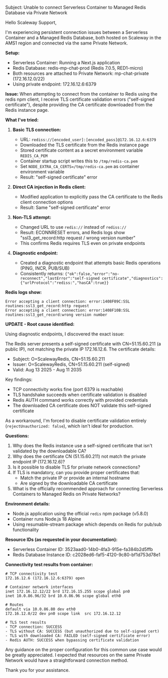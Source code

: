 Subject: Unable to connect Serverless Container to Managed Redis Database via Private Network

Hello Scaleway Support,

I'm experiencing persistent connection issues between a Serverless Container and a Managed Redis Database, both hosted on Scaleway in the AMS1 region and connected via the same Private Network.

**Setup:**
- Serverless Container: Running a Next.js application
- Redis Database: redis-mp-chat-prod (Redis 7.0.5, RED1-micro)
- Both resources are attached to Private Network: mp-chat-private (172.16.12.0/22)
- Using private endpoint: 172.16.12.6:6379

**Issue:**
When attempting to connect from the container to Redis using the redis npm client, I receive TLS certificate validation errors ("self-signed certificate"), despite providing the CA certificate downloaded from the Redis instance page.

**What I've tried:**

1. **Basic TLS connection:**
   - URL: `rediss://[encoded_user]:[encoded_pass]@172.16.12.6:6379`
   - Downloaded the TLS certificate from the Redis instance page
   - Stored certificate content as a secret environment variable `REDIS_CA_PEM`
   - Container startup script writes this to `/tmp/redis-ca.pem`
   - Set `NODE_EXTRA_CA_CERTS=/tmp/redis-ca.pem` as container environment variable
   - Result: "self-signed certificate" error

2. **Direct CA injection in Redis client:**
   - Modified application to explicitly pass the CA certificate to the Redis client connection options
   - Result: Same "self-signed certificate" error

3. **Non-TLS attempt:**
   - Changed URL to use `redis://` instead of `rediss://`
   - Result: ECONNRESET errors, and Redis logs show "ssl3_get_record:http request / wrong version number"
   - This confirms Redis requires TLS even on private endpoints

4. **Diagnostic endpoint:**
   - Created a diagnostic endpoint that attempts basic Redis operations (PING, INCR, PUB/SUB)
   - Consistently returns: `{"ok":false,"error":"no-reconnect","lastError":"self-signed certificate","diagnostics":{"urlProtocol":"rediss:","hasCA":true}}`

**Redis logs show:**
```
Error accepting a client connection: error:1408F09C:SSL routines:ssl3_get_record:http request
Error accepting a client connection: error:1408F10B:SSL routines:ssl3_get_record:wrong version number
```

**UPDATE - Root cause identified:**

Using diagnostic endpoints, I discovered the exact issue:

The Redis server presents a self-signed certificate with CN=51.15.60.211 (a public IP), not matching the private IP 172.16.12.6. The certificate details:
- Subject: O=ScalewayRedis, CN=51.15.60.211
- Issuer: O=ScalewayRedis, CN=51.15.60.211 (self-signed)
- Valid: Aug 13 2025 - Aug 11 2035

Key findings:
- TCP connectivity works fine (port 6379 is reachable)
- TLS handshake succeeds when certificate validation is disabled
- Redis AUTH command works correctly with provided credentials
- The downloaded CA certificate does NOT validate this self-signed certificate

As a workaround, I'm forced to disable certificate validation entirely (`rejectUnauthorized: false`), which isn't ideal for production.

**Questions:**
1. Why does the Redis instance use a self-signed certificate that isn't validated by the downloadable CA?
2. Why does the certificate CN (51.15.60.211) not match the private endpoint IP (172.16.12.6)?
3. Is it possible to disable TLS for private network connections?
4. If TLS is mandatory, can you provide proper certificates that:
   - Match the private IP or provide an internal hostname
   - Are signed by the downloadable CA certificate
5. What is the officially recommended approach for connecting Serverless Containers to Managed Redis on Private Networks?

**Environment details:**
- Node.js application using the official `redis` npm package (v5.8.0)
- Container runs Node.js 18 Alpine
- Using resumable-stream package which depends on Redis for pub/sub functionality

**Resource IDs (as requested in your documentation):**
- Serverless Container ID: 3523aad0-14b0-4fa3-915e-fa384b2d5ffb
- Redis Database Instance ID: c2028ed6-faf5-4120-9c80-bf1d753d78e1

**Connectivity test results from container:**
```
# TCP connectivity test
172.16.12.6 (172.16.12.6:6379) open

# Container network interfaces
inet 172.16.12.12/22 brd 172.16.15.255 scope global pn0
inet 10.0.86.96/32 brd 10.0.86.96 scope global eth0

# Routes
default via 10.0.86.80 dev eth0
172.16.12.0/22 dev pn0 scope link  src 172.16.12.12

# TLS test results
- TCP connection: SUCCESS
- TLS without CA: SUCCESS (but unauthorized due to self-signed cert)
- TLS with downloaded CA: FAILED (self-signed certificate error)
- Redis AUTH: SUCCESS when bypassing certificate validation
```

Any guidance on the proper configuration for this common use case would be greatly appreciated. I expected that resources on the same Private Network would have a straightforward connection method.

Thank you for your assistance.
